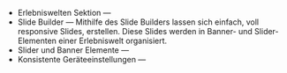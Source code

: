 - Erlebniswelten Sektion — 
- Slide Builder — Mithilfe des Slide Builders lassen sich einfach, voll responsive Slides, erstellen. Diese Slides werden in Banner- und Slider-Elementen einer Erlebniswelt organisiert. 
- Slider und Banner Elemente — 
- Konsistente Geräteeinstellungen — 
